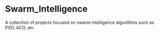 # Swarm_Intelligence
A collection of projects focused on swarm intelligence algorithms such as PSO, ACO, etc.
